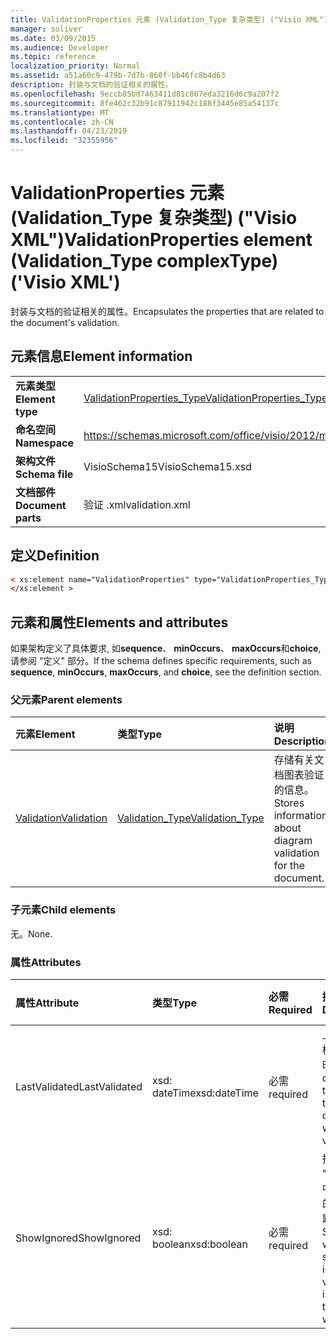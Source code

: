 ```yaml
---
title: ValidationProperties 元素 (Validation_Type 复杂类型) ("Visio XML")
manager: soliver
ms.date: 03/09/2015
ms.audience: Developer
ms.topic: reference
localization_priority: Normal
ms.assetid: a51a60c9-479b-7d7b-860f-bb46fc8b4d63
description: 封装与文档的验证相关的属性。
ms.openlocfilehash: 9eccb85bd7463411d81c867eda3216d6c9a207f2
ms.sourcegitcommit: 8fe462c32b91c87911942c188f3445e85a54137c
ms.translationtype: MT
ms.contentlocale: zh-CN
ms.lasthandoff: 04/23/2019
ms.locfileid: "32355956"
---
```

# <a name="validationproperties-element-validationtype-complextype-visio-xml"></a><span data-ttu-id="9a8d9-103">ValidationProperties 元素 (Validation_Type 复杂类型) ("Visio XML")</span><span class="sxs-lookup"><span data-stu-id="9a8d9-103">ValidationProperties element (Validation_Type complexType) ('Visio XML')</span></span>

<span data-ttu-id="9a8d9-104">封装与文档的验证相关的属性。</span><span class="sxs-lookup"><span data-stu-id="9a8d9-104">Encapsulates the properties that are related to the document's validation.</span></span>
  
## <a name="element-information"></a><span data-ttu-id="9a8d9-105">元素信息</span><span class="sxs-lookup"><span data-stu-id="9a8d9-105">Element information</span></span>

|||
|:-----|:-----|
|<span data-ttu-id="9a8d9-106">**元素类型**</span><span class="sxs-lookup"><span data-stu-id="9a8d9-106">**Element type**</span></span> <br/> |[<span data-ttu-id="9a8d9-107">ValidationProperties_Type</span><span class="sxs-lookup"><span data-stu-id="9a8d9-107">ValidationProperties_Type</span></span>](validationproperties_type-complextypevisio-xml.md) <br/> |
|<span data-ttu-id="9a8d9-108">**命名空间**</span><span class="sxs-lookup"><span data-stu-id="9a8d9-108">**Namespace**</span></span> <br/> |https://schemas.microsoft.com/office/visio/2012/main  <br/> |
|<span data-ttu-id="9a8d9-109">**架构文件**</span><span class="sxs-lookup"><span data-stu-id="9a8d9-109">**Schema file**</span></span> <br/> |<span data-ttu-id="9a8d9-110">VisioSchema15</span><span class="sxs-lookup"><span data-stu-id="9a8d9-110">VisioSchema15.xsd</span></span>  <br/> |
|<span data-ttu-id="9a8d9-111">**文档部件**</span><span class="sxs-lookup"><span data-stu-id="9a8d9-111">**Document parts**</span></span> <br/> |<span data-ttu-id="9a8d9-112">验证 .xml</span><span class="sxs-lookup"><span data-stu-id="9a8d9-112">validation.xml</span></span>  <br/> |
   
## <a name="definition"></a><span data-ttu-id="9a8d9-113">定义</span><span class="sxs-lookup"><span data-stu-id="9a8d9-113">Definition</span></span>

```XML
< xs:element name="ValidationProperties" type="ValidationProperties_Type" minOccurs="0" maxOccurs="1" >
</xs:element >
```

## <a name="elements-and-attributes"></a><span data-ttu-id="9a8d9-114">元素和属性</span><span class="sxs-lookup"><span data-stu-id="9a8d9-114">Elements and attributes</span></span>

<span data-ttu-id="9a8d9-115">如果架构定义了具体要求, 如**sequence**、 **minOccurs**、 **maxOccurs**和**choice**, 请参阅 "定义" 部分。</span><span class="sxs-lookup"><span data-stu-id="9a8d9-115">If the schema defines specific requirements, such as **sequence**, **minOccurs**, **maxOccurs**, and **choice**, see the definition section.</span></span> 
  
### <a name="parent-elements"></a><span data-ttu-id="9a8d9-116">父元素</span><span class="sxs-lookup"><span data-stu-id="9a8d9-116">Parent elements</span></span>

|<span data-ttu-id="9a8d9-117">**元素**</span><span class="sxs-lookup"><span data-stu-id="9a8d9-117">**Element**</span></span>|<span data-ttu-id="9a8d9-118">**类型**</span><span class="sxs-lookup"><span data-stu-id="9a8d9-118">**Type**</span></span>|<span data-ttu-id="9a8d9-119">**说明**</span><span class="sxs-lookup"><span data-stu-id="9a8d9-119">**Description**</span></span>|
|:-----|:-----|:-----|
|[<span data-ttu-id="9a8d9-120">Validation</span><span class="sxs-lookup"><span data-stu-id="9a8d9-120">Validation</span></span>](validation-elementvisio-xml.md) <br/> |[<span data-ttu-id="9a8d9-121">Validation_Type</span><span class="sxs-lookup"><span data-stu-id="9a8d9-121">Validation_Type</span></span>](validation_type-complextypevisio-xml.md) <br/> |<span data-ttu-id="9a8d9-122">存储有关文档图表验证的信息。</span><span class="sxs-lookup"><span data-stu-id="9a8d9-122">Stores information about diagram validation for the document.</span></span>  <br/> |
   
### <a name="child-elements"></a><span data-ttu-id="9a8d9-123">子元素</span><span class="sxs-lookup"><span data-stu-id="9a8d9-123">Child elements</span></span>

<span data-ttu-id="9a8d9-124">无。</span><span class="sxs-lookup"><span data-stu-id="9a8d9-124">None.</span></span>
  
### <a name="attributes"></a><span data-ttu-id="9a8d9-125">属性</span><span class="sxs-lookup"><span data-stu-id="9a8d9-125">Attributes</span></span>

|<span data-ttu-id="9a8d9-126">**属性**</span><span class="sxs-lookup"><span data-stu-id="9a8d9-126">**Attribute**</span></span>|<span data-ttu-id="9a8d9-127">**类型**</span><span class="sxs-lookup"><span data-stu-id="9a8d9-127">**Type**</span></span>|<span data-ttu-id="9a8d9-128">**必需**</span><span class="sxs-lookup"><span data-stu-id="9a8d9-128">**Required**</span></span>|<span data-ttu-id="9a8d9-129">**描述**</span><span class="sxs-lookup"><span data-stu-id="9a8d9-129">**Description**</span></span>|<span data-ttu-id="9a8d9-130">**可能的值**</span><span class="sxs-lookup"><span data-stu-id="9a8d9-130">**Possible values**</span></span>|
|:-----|:-----|:-----|:-----|:-----|
|<span data-ttu-id="9a8d9-131">LastValidated</span><span class="sxs-lookup"><span data-stu-id="9a8d9-131">LastValidated</span></span>  <br/> |<span data-ttu-id="9a8d9-132">xsd: dateTime</span><span class="sxs-lookup"><span data-stu-id="9a8d9-132">xsd:dateTime</span></span>  <br/> |<span data-ttu-id="9a8d9-133">必需</span><span class="sxs-lookup"><span data-stu-id="9a8d9-133">required</span></span>  <br/> |<span data-ttu-id="9a8d9-134">上次验证文档的日期和时间。</span><span class="sxs-lookup"><span data-stu-id="9a8d9-134">The date and time that the document was last validated.</span></span>  <br/> |<span data-ttu-id="9a8d9-135">xsd: dateTime 类型的值。</span><span class="sxs-lookup"><span data-stu-id="9a8d9-135">Values of the xsd:dateTime type.</span></span>  <br/> |
|<span data-ttu-id="9a8d9-136">ShowIgnored</span><span class="sxs-lookup"><span data-stu-id="9a8d9-136">ShowIgnored</span></span>  <br/> |<span data-ttu-id="9a8d9-137">xsd: boolean</span><span class="sxs-lookup"><span data-stu-id="9a8d9-137">xsd:boolean</span></span>  <br/> |<span data-ttu-id="9a8d9-138">必需</span><span class="sxs-lookup"><span data-stu-id="9a8d9-138">required</span></span>  <br/> |<span data-ttu-id="9a8d9-139">指定是否在 "问题" 窗口中显示忽略的验证问题。</span><span class="sxs-lookup"><span data-stu-id="9a8d9-139">Specifies whether to show ignored validation issues in the Issues window.</span></span>  <br/> |<span data-ttu-id="9a8d9-140">xsd: boolean 类型的值。</span><span class="sxs-lookup"><span data-stu-id="9a8d9-140">Values of the xsd:boolean type.</span></span>  <br/> |
   

